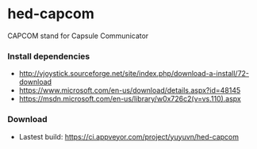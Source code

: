 # hed-capcom
CAPCOM stand for Capsule Communicator

### Install dependencies
* http://vjoystick.sourceforge.net/site/index.php/download-a-install/72-download
* https://www.microsoft.com/en-us/download/details.aspx?id=48145
* https://msdn.microsoft.com/en-us/library/w0x726c2(v=vs.110).aspx

### Download
* Lastest build: https://ci.appveyor.com/project/yuyuvn/hed-capcom

